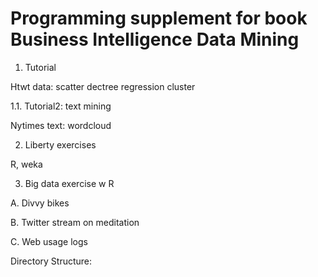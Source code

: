 # Programming supplement for book Business Intelligence Data Mining

1. Tutorial

Htwt data: scatter dectree regression cluster

1.1. Tutorial2: text mining

Nytimes text: wordcloud

2. Liberty exercises

R, weka 

3. Big data exercise w R
  
  A. Divvy bikes 

  B. Twitter stream on meditation
  
  C. Web usage logs 

Directory Structure:


